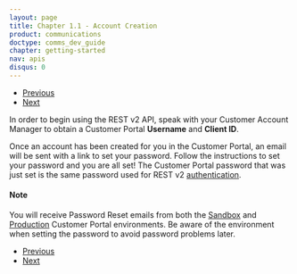 ```yaml
---
layout: page
title: Chapter 1.1 - Account Creation
product: communications
doctype: comms_dev_guide
chapter: getting-started
nav: apis
disqus: 0
---
```


<ul class="pager">
  <li class="previous"><a href="/communications/dev-guide/getting-started/"><i class="glyphicon glyphicon-chevron-left"></i>Previous</a></li>
  <li class="next"><a href="/communications/dev-guide/getting-started/authentication/">Next<i class="glyphicon glyphicon-chevron-right"></i></a></li>
</ul>

In order to begin using the REST v2 API, speak with your Customer Account Manager to obtain a Customer Portal <b>Username</b> and <b>Client ID</b>.

Once an account has been created for you in the Customer Portal, an email will be sent with a link to set your password.  Follow the instructions to set your password and you are all set!  The Customer Portal password that was just set is the same password used for REST v2 <a class="dev-guide-link" href="/communications/dev-guide/getting-started/authentication/">authentication</a>.

<h4>Note</h4>
You will receive Password Reset emails from both the <a class="dev-guide-link" href="https://communicationsua.avalara.net">Sandbox</a> and <a class="dev-guide-link" href="https://communications.avalara.net">Production</a> Customer Portal environments.  Be aware of the environment when setting the password to avoid password problems later.

<ul class="pager">
  <li class="previous"><a href="/communications/dev-guide/getting-started/"><i class="glyphicon glyphicon-chevron-left"></i>Previous</a></li>
  <li class="next"><a href="/communications/dev-guide/getting-started/authentication/">Next<i class="glyphicon glyphicon-chevron-right"></i></a></li>
</ul>